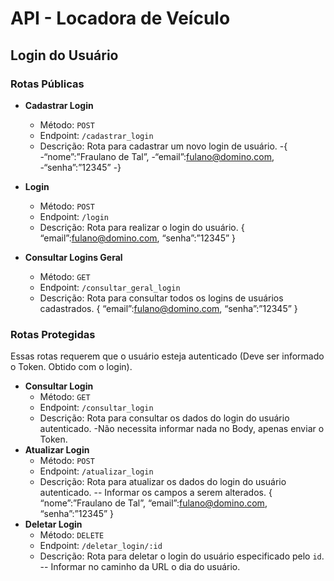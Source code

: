# API - Locadora de Veículo

## Login do Usuário

### Rotas Públicas

- **Cadastrar Login**
  - Método: `POST`	
  - Endpoint: `/cadastrar_login`
  - Descrição: Rota para cadastrar um novo login de usuário.
-{
-“nome”:”Fraulano de Tal”, 
-“email”:fulano@domino.com,
-“senha”:”12345”
-}


- **Login**
  - Método: `POST`
  - Endpoint: `/login`
  - Descrição: Rota para realizar o login do usuário.
{
“email”:fulano@domino.com,
		“senha”:”12345”
}


- **Consultar Logins Geral**
  - Método: `GET`
  - Endpoint: `/consultar_geral_login`
  - Descrição: Rota para consultar todos os logins de usuários cadastrados.
{
“email”:fulano@domino.com,
		“senha”:”12345”
}


### Rotas Protegidas
Essas rotas requerem que o usuário esteja autenticado (Deve ser informado o Token. Obtido com o login).

- **Consultar Login**
  - Método: `GET`
  - Endpoint: `/consultar_login`
  - Descrição: Rota para consultar os dados do login do usuário autenticado.
	-Não necessita informar nada no Body, apenas enviar o Token.
- **Atualizar Login**
  - Método: `POST`
  - Endpoint: `/atualizar_login`
  - Descrição: Rota para atualizar os dados do login do usuário autenticado.
-- Informar os campos a serem alterados.
{
“nome”:”Fraulano de Tal”, 
“email”:fulano@domino.com,
		“senha”:”12345”
}
- **Deletar Login**
  - Método: `DELETE`
  - Endpoint: `/deletar_login/:id`
  - Descrição: Rota para deletar o login do usuário especificado pelo `id`.
-- Informar no caminho da URL o dia do usuário.
